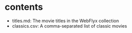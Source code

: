 # contents

* titles.md: The movie titles in the WebFlyx collection
* classics.csv: A comma-separated list of classic movies

